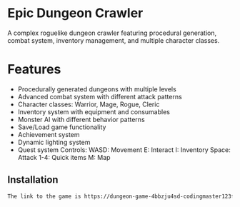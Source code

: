 # Epic Dungeon Crawler

A complex roguelike dungeon crawler featuring procedural generation, combat system, inventory management, and multiple character classes.

# Features
- Procedurally generated dungeons with multiple levels
- Advanced combat system with different attack patterns
- Character classes: Warrior, Mage, Rogue, Cleric
- Inventory system with equipment and consumables
- Monster AI with different behavior patterns
- Save/Load game functionality
- Achievement system
- Dynamic lighting system
- Quest system
Controls:
WASD: Movement
E: Interact
I: Inventory
Space: Attack
1-4: Quick items
M: Map
## Installation
```bash
The link to the game is https://dungeon-game-4bbzju4sd-codingmaster123fes-projects.vercel.app
